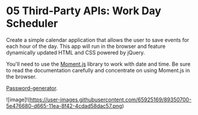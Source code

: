 
# 05 Third-Party APIs: Work Day Scheduler

Create a simple calendar application that allows the user to save events for each hour of the day. This app will run in the browser and feature dynamically updated HTML and CSS powered by jQuery.

You'll need to use the [Moment.js](https://momentjs.com/) library to work with date and time. Be sure to read the documentation carefully and concentrate on using Moment.js in the browser.

[Password-generator](https://mando619.github.io/Password-generator/).

![image]!(https://user-images.githubusercontent.com/65925169/89350700-5e476680-d665-11ea-8f42-4cdad58dac57.png)


## 

